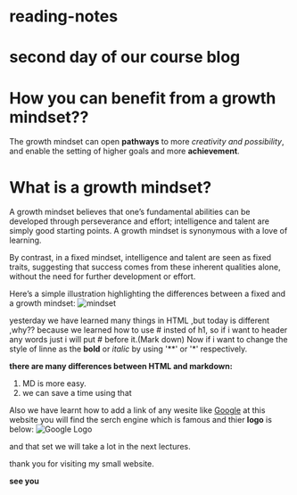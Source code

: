 # reading-notes
# second day of our course blog
# How you can benefit from a growth mindset??

The growth mindset can open **pathways** to more *creativity and possibility*, and enable the setting of higher goals and more **achievement**.

# What is a growth mindset?
A growth mindset believes that one’s fundamental abilities can be developed through perseverance and effort; intelligence and talent are simply good starting points. A growth mindset is synonymous with a love of learning.

By contrast, in a fixed mindset, intelligence and talent are seen as fixed traits, suggesting that success comes from these inherent qualities alone, without the need for further development or effort.

Here’s a simple illustration highlighting the differences between a fixed and a growth mindset:
![mindset](https://3kllhk1ibq34qk6sp3bhtox1-wpengine.netdna-ssl.com/wp-content/uploads/NewGrowthMindset2.png)



yesterday we have learned many things in HTML ,but today is different ,why?? 
because we learned how to use # insted of h1, so if i want to header any words just i will put # before it.(Mark down)
Now if i want to change the style of linne as the **bold** or *italic* by using '**' or '*' respectively.

**there are many differences between HTML and markdown:**
1. MD is more easy.
1. we can save a time using that 

Also we have learnt how to add a link of any wesite like [Google](http://google.com)
at this website you will find the serch engine which is famous and thier **logo** is below:
![Google Logo](https://pngimg.com/uploads/google/google_PNG19624.png)

and that set we will take a lot in the next lectures.

thank you for visiting my small website.

**see you**

